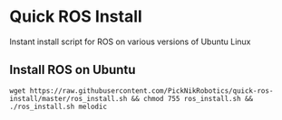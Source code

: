 # Quick ROS Install

Instant install script for ROS on various versions of Ubuntu Linux

## Install ROS on Ubuntu

    wget https://raw.githubusercontent.com/PickNikRobotics/quick-ros-install/master/ros_install.sh && chmod 755 ros_install.sh && ./ros_install.sh melodic